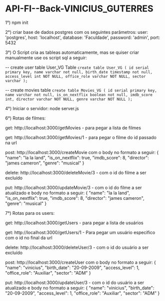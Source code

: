 # API-FI--Back-VINICIUS_GUTERRES
1°) npm init

2°) criar base de dados postgres com os seguintes parâmetros:
    user: 'postgres',
    host: 'localhost',
    database: 'Faculdade',
    password: 'admin',
    port: 5432

3°) O Script cria as tableas automaticamente, mas se quiser criar manualmente use os script sql a seguir:

-- create user table User_VG Table
`
create table User_VG (
	id serial primary key,
	name varchar not null,
	birth_date timestamp not null,
	access_level int NOT NULL,
	office_role varchar NOT NULL,
	sector varchar
);
`

-- create movies table 
`
create table Movies_VG (
	id serial primary key,
	name varchar not null,
	is_on_nextflix boolean not null,
	imdb_score int,
	director varchar NOT NULL,
	genre varchar NOT NULL
);
`

4°) Iniciar o servidor: node server.js

6°) Rotas de filmes:

get: http://localhost:3000/getMovies - para pegar a lista de filmes

get: http://localhost:3000/getMovies/1 - para pegar o filme do id passado na url

post: http://localhost:3000/createMovie com o body no formato a seguir:
{
    "name": "la la land",
    "is_on_nextflix": true,
    "imdb_score": 8,
    "director": "james cameron",
    "genre": "musical"
}

delete: http://localhost:3000/deleteMovie/3 - com o id do filme a ser excluído

put: http://localhost:3000/updateMovie/3 - com o id do filme a ser atualizado e body no formato a seguir:
{
    "name": "la la land",
    "is_on_nextflix": true,
    "imdb_score": 8,
    "director": "james cameron",
    "genre": "musical"
}

7°) Rotas para os users:

get: http://localhost:3000/getUsers - para pegar a lista de usuários

get: http://localhost:3000/getUsers/1 - Para pegar um usuário especifico com o id no final da url

delete: http://localhost:3000/deleteUser/3 - com o id do usuário a ser excluído

post: http://localhost:3000/createUser com o body no formato a seguir:
{
	"name": "vinicius",
	"birth_date": "20-09-2009",
	"access_level": 1,
	"office_role": "Auxiliar",
	"sector": "ADM"
}

put: http://localhost:3000/updateUser/3 - com o id do usuário a ser atualizado e body no formato a seguir:
{
        "name": "vinicius",
        "birth_date": "20-09-2009",
        "access_level": 1,
        "office_role": "Auxiliar",
        "sector": "ADM"
}

